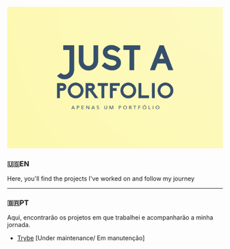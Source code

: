 ![Just a Portfolio](https://github.com/Alessandro-Mattos/Portfolio/blob/main/cover.png) 


### :us:EN
<p>Here, you'll find the projects I've worked on and follow my journey</p>

---

###  :brazil:PT
<p>Aqui, encontrarão os projetos em que trabalhei e acompanharão a minha jornada.</p>



- [Trybe](https://github.com/Alessandro-Mattos/Portfolio/tree/main/Trybe) [Under maintenance/ Em manutenção]


